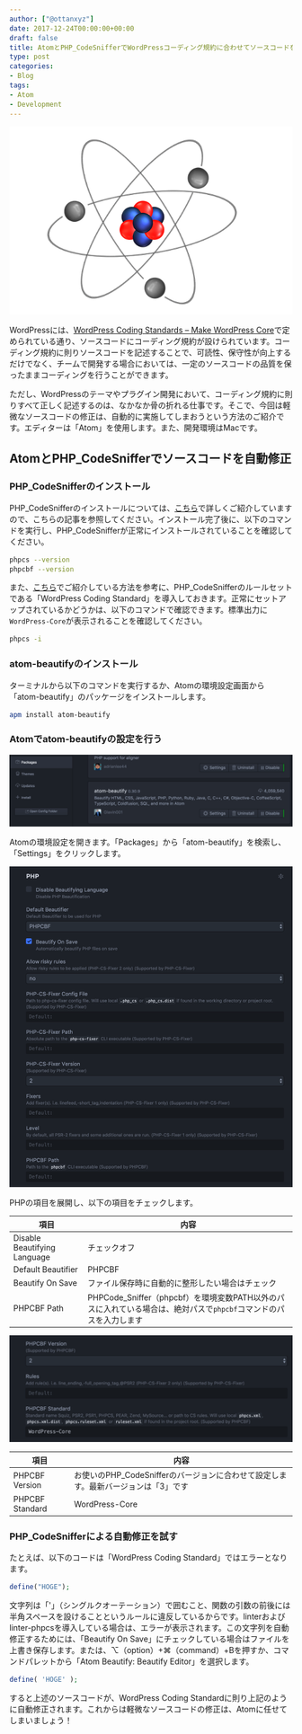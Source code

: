 ```yaml
---
author: ["@ottanxyz"]
date: 2017-12-24T00:00:00+00:00
draft: false
title: AtomとPHP_CodeSnifferでWordPressコーディング規約に合わせてソースコードを自動修正
type: post
categories:
- Blog
tags:
- Atom
- Development
---
```


![](171224-5a3f4af6505c0.png)

WordPressには、[WordPress Coding Standards – Make WordPress Core](https://make.wordpress.org/core/handbook/best-practices/coding-standards/)で定められている通り、ソースコードにコーディング規約が設けられています。コーディング規約に則りソースコードを記述することで、可読性、保守性が向上するだけでなく、チームで開発する場合においては、一定のソースコードの品質を保ったままコーディングを行うことができます。

ただし、WordPressのテーマやプラグイン開発において、コーディング規約に則りすべて正しく記述するのは、なかなか骨の折れる仕事です。そこで、今回は軽微なソースコードの修正は、自動的に実施してしまおうという方法のご紹介です。エディターは「Atom」を使用します。また、開発環境はMacです。

## AtomとPHP_CodeSnifferでソースコードを自動修正

### PHP_CodeSnifferのインストール

PHP_CodeSnifferのインストールについては、[こちら](/posts/2016/05/sublime-text-wordpress-standard-coding-4309/)で詳しくご紹介していますので、こちらの記事を参照してください。インストール完了後に、以下のコマンドを実行し、PHP_CodeSnifferが正常にインストールされていることを確認してください。

```bash
phpcs --version
phpcbf --version
```

また、[こちら](/posts/2016/05/sublime-text-wordpress-standard-coding-4309/)でご紹介している方法を参考に、PHP_CodeSnifferのルールセットである「WordPress Coding Standard」を導入しておきます。正常にセットアップされているかどうかは、以下のコマンドで確認できます。標準出力に`WordPress-Core`が表示されることを確認してください。

```bash
phpcs -i
```

### atom-beautifyのインストール

ターミナルから以下のコマンドを実行するか、Atomの環境設定画面から「atom-beautify」のパッケージをインストールします。

```bash
apm install atom-beautify
```

### Atomでatom-beautifyの設定を行う

![](171224-5a3f4cb6c4022.png)

Atomの環境設定を開きます。「Packages」から「atom-beautify」を検索し、「Settings」をクリックします。

![](171224-5a3f4cbdcc547.png)

PHPの項目を展開し、以下の項目をチェックします。

| 項目                         | 内容                                                                                                              |
| ---------------------------- | ----------------------------------------------------------------------------------------------------------------- |
| Disable Beautifying Language | チェックオフ                                                                                                      |
| Default Beautifier           | PHPCBF                                                                                                            |
| Beautify On Save             | ファイル保存時に自動的に整形したい場合はチェック                                                                  |
| PHPCBF Path                  | PHPCode_Sniffer（phpcbf）を環境変数PATH以外のパスに入れている場合は、絶対パスで`phpcbf`コマンドのパスを入力します |

![](171224-5a3f4cc45e3e7.png)

| 項目            | 内容                                                                               |
| --------------- | ---------------------------------------------------------------------------------- |
| PHPCBF Version  | お使いのPHP_CodeSnifferのバージョンに合わせて設定します。最新バージョンは「3」です |
| PHPCBF Standard | WordPress-Core                                                                     |

### PHP_CodeSnifferによる自動修正を試す

たとえば、以下のコードは「WordPress Coding Standard」ではエラーとなります。

```php
define("HOGE");
```

文字列は「'」（シングルクオーテーション）で囲むこと、関数の引数の前後には半角スペースを設けることというルールに違反しているからです。linterおよびlinter-phpcsを導入している場合は、エラーが表示されます。この文字列を自動修正するためには、「Beautify On Save」にチェックしている場合はファイルを上書き保存します。または、⌥（option）+⌘（command）+Bを押すか、コマンドパレットから「Atom Beautify: Beautify Editor」を選択します。

```php
define( 'HOGE' );
```

すると上述のソースコードが、WordPress Coding Standardに則り上記のように自動修正されます。これからは軽微なソースコードの修正は、Atomに任せてしまいましょう！
